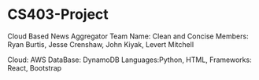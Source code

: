 # CS403-Project
Cloud Based News Aggregator
Team Name: Clean and Concise
Members: Ryan Burtis, Jesse Crenshaw, John Kiyak, Levert Mitchell

Cloud: AWS
DataBase: DynamoDB
Languages:Python, HTML,
Frameworks: React, Bootstrap
